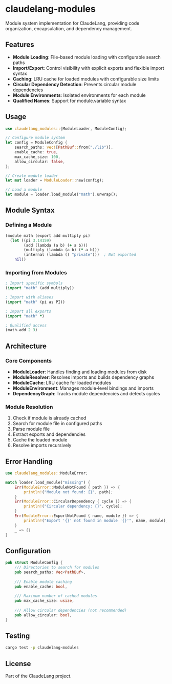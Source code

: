 # claudelang-modules

Module system implementation for ClaudeLang, providing code organization, encapsulation, and dependency management.

## Features

- **Module Loading**: File-based module loading with configurable search paths
- **Import/Export**: Control visibility with explicit exports and flexible import syntax
- **Caching**: LRU cache for loaded modules with configurable size limits
- **Circular Dependency Detection**: Prevents circular module dependencies
- **Module Environments**: Isolated environments for each module
- **Qualified Names**: Support for module.variable syntax

## Usage

```rust
use claudelang_modules::{ModuleLoader, ModuleConfig};

// Configure module system
let config = ModuleConfig {
    search_paths: vec![PathBuf::from("./lib")],
    enable_cache: true,
    max_cache_size: 100,
    allow_circular: false,
};

// Create module loader
let mut loader = ModuleLoader::new(config);

// Load a module
let module = loader.load_module("math").unwrap();
```

## Module Syntax

### Defining a Module

```clojure
(module math (export add multiply pi)
  (let ((pi 3.14159)
        (add (lambda (a b) (+ a b)))
        (multiply (lambda (a b) (* a b)))
        (internal (lambda () "private")))  ; Not exported
    nil))
```

### Importing from Modules

```clojure
; Import specific symbols
(import "math" (add multiply))

; Import with aliases
(import "math" (pi as PI))

; Import all exports
(import "math" *)

; Qualified access
(math.add 2 3)
```

## Architecture

### Core Components

- **ModuleLoader**: Handles finding and loading modules from disk
- **ModuleResolver**: Resolves imports and builds dependency graphs
- **ModuleCache**: LRU cache for loaded modules
- **ModuleEnvironment**: Manages module-level bindings and imports
- **DependencyGraph**: Tracks module dependencies and detects cycles

### Module Resolution

1. Check if module is already cached
2. Search for module file in configured paths
3. Parse module file
4. Extract exports and dependencies
5. Cache the loaded module
6. Resolve imports recursively

## Error Handling

```rust
use claudelang_modules::ModuleError;

match loader.load_module("missing") {
    Err(ModuleError::ModuleNotFound { path }) => {
        println!("Module not found: {}", path);
    }
    Err(ModuleError::CircularDependency { cycle }) => {
        println!("Circular dependency: {}", cycle);
    }
    Err(ModuleError::ExportNotFound { name, module }) => {
        println!("Export '{}' not found in module '{}'", name, module);
    }
    _ => {}
}
```

## Configuration

```rust
pub struct ModuleConfig {
    /// Directories to search for modules
    pub search_paths: Vec<PathBuf>,
    
    /// Enable module caching
    pub enable_cache: bool,
    
    /// Maximum number of cached modules
    pub max_cache_size: usize,
    
    /// Allow circular dependencies (not recommended)
    pub allow_circular: bool,
}
```

## Testing

```bash
cargo test -p claudelang-modules
```

## License

Part of the ClaudeLang project.